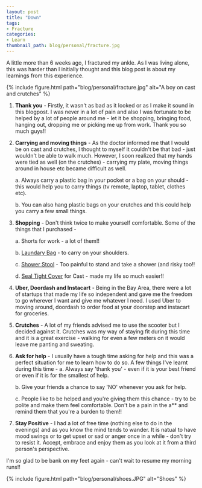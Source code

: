 ```yaml
---
layout: post
title: "Down"
tags:
- Fracture
categories:
- Learn
thumbnail_path: blog/personal/fracture.jpg
---
```


A little more than 6 weeks ago, I fractured my ankle. As I was living alone, this was harder than I initially thought and this blog post is about my learnings from this experience. 

{% include figure.html path="blog/personal/fracture.jpg" alt="A boy on cast and crutches" %}

1. **Thank you** - Firstly, it wasn't as bad as it looked or as I make it sound in this blogpost. I was never in a lot of pain and also I was fortunate to be helped by a lot of people around me - let it be shopping, bringing food, hanging out, dropping me or picking me up from work. Thank you so much guys!!

2. **Carrying and moving things** - As the doctor informed me that I would be on cast and crutches, I thought to myself it couldn't be that bad - just wouldn't be able to walk much. However, I soon realized that my hands were tied as well (on the crutches) - carrying my plate, moving things around in house etc became difficult as well.

	a. Always carry a plastic bag in your pocket or a bag on your should - this would help you to carry things (tv remote, laptop, tablet, clothes etc).

	b. You can also hang plastic bags on your crutches and this could help you carry a few small things.

3. **Shopping** - Don't think twice to make yourself comfortable. Some of the things that I purchased - 

	a. Shorts for work - a lot of them!!

	b. [Laundary Bag](http://www.amazon.com/gp/product/B00L83CFVA?psc=1) - to carry on your shoulders.

	c. [Shower Stool](http://www.amazon.com/gp/product/B002UN2UKS?psc=1) - Too painful to stand and take a shower (and risky too!!

	d. [Seal Tight Cover](http://www.amazon.com/gp/product/B007HCDMJ0?psc=1) for Cast - made my life so much easier!!

4. **Uber, Doordash and Instacart** - Being in the Bay Area, there were a lot of startups that made my life so independent and gave me the freedom to go wherever I want and give me whatever I need. I used Uber to moving around, doordash to order food at your doorstep and instacart for groceries.

5. **Crutches** - A lot of my friends advised me to use the scooter but I decided against it. Crutches was my way of staying fit during this time and it is a great exercise - walking for even a few meters on it would leave me panting and sweating.

6. **Ask for help** - I usually have a tough time asking for help and this was a perfect situation for me to learn how to do so. A few things I've learnt during this time - 
	a. Always say 'thank you' - even if it is your best friend or even if it is for the smallest of help.

	b. Give your friends a chance to say 'NO' whenever you ask for help.

	c. People like to be helped and you're giving them this chance - try to be polite and make them feel comfortable. Don't be a pain in the a** and remind them that you're a burden to them!!

6. **Stay Positive** - I had a lot of free time (nothing else to do in the evenings) and as you know the mind tends to wander. It is natual to have mood swings or to get upset or sad or anger once in a while - don't try to resist it. Accept, embrace and enjoy them as you look at it from a third person's perspective.

I'm so glad to be bank on my feet again - can't wait to resume my morning runs!!

{% include figure.html path="blog/personal/shoes.JPG" alt="Shoes" %}